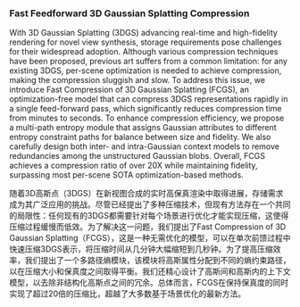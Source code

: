 ### Fast Feedforward 3D Gaussian Splatting Compression

With 3D Gaussian Splatting (3DGS) advancing real-time and high-fidelity rendering for novel view synthesis, storage requirements pose challenges for their widespread adoption. Although various compression techniques have been proposed, previous art suffers from a common limitation: for any existing 3DGS, per-scene optimization is needed to achieve compression, making the compression sluggish and slow. To address this issue, we introduce Fast Compression of 3D Gaussian Splatting (FCGS), an optimization-free model that can compress 3DGS representations rapidly in a single feed-forward pass, which significantly reduces compression time from minutes to seconds. To enhance compression efficiency, we propose a multi-path entropy module that assigns Gaussian attributes to different entropy constraint paths for balance between size and fidelity. We also carefully design both inter- and intra-Gaussian context models to remove redundancies among the unstructured Gaussian blobs. Overall, FCGS achieves a compression ratio of over 20X while maintaining fidelity, surpassing most per-scene SOTA optimization-based methods.

随着3D高斯点（3DGS）在新视图合成的实时高保真渲染中取得进展，存储需求成为其广泛应用的挑战。尽管已经提出了多种压缩技术，但现有方法存在一个共同的局限性：任何现有的3DGS都需要针对每个场景进行优化才能实现压缩，这使得压缩过程缓慢而低效。为了解决这一问题，我们提出了Fast Compression of 3D Gaussian Splatting（FCGS），这是一种无需优化的模型，可以在单次前馈过程中快速压缩3DGS表示，将压缩时间从几分钟大幅缩短到几秒钟。为了提高压缩效率，我们提出了一个多路径熵模块，该模块将高斯属性分配到不同的熵约束路径，以在压缩大小和保真度之间取得平衡。我们还精心设计了高斯间和高斯内的上下文模型，以去除非结构化高斯点之间的冗余。总体而言，FCGS在保持保真度的同时实现了超过20倍的压缩比，超越了大多数基于场景优化的最新方法。
